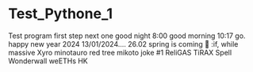 # Test_Pythone_1
Test program
first step
next one
good night
8:00
good morning
10:17
go.
happy new year 2024
13/01/2024....
26.02 spring is coming
🎁
:if, while massive
Xyro 
minotauro
red tree
mikoto
joke #1
ReliGAS
TiRAX
Spell
Wonderwall
weETHs
HK
